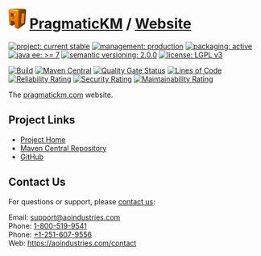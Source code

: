 # [<img src="ao-logo.png" alt="AO Logo" width="35" height="40">](https://github.com/ao-apps) [PragmaticKM](https://github.com/ao-apps/pragmatickm) / [Website](https://github.com/ao-apps/pragmatickm-website)

[![project: current stable](https://pragmatickm.com/ao-badges/project-current-stable.svg)](https://aoindustries.com/life-cycle#project-current-stable)
[![management: production](https://pragmatickm.com/ao-badges/management-production.svg)](https://aoindustries.com/life-cycle#management-production)
[![packaging: active](https://pragmatickm.com/ao-badges/packaging-active.svg)](https://aoindustries.com/life-cycle#packaging-active)  
[![java ee: &gt;= 7](https://pragmatickm.com/ao-badges/javaee-7.svg)](https://docs.oracle.com/javaee/7/api/)
[![semantic versioning: 2.0.0](https://pragmatickm.com/ao-badges/semver-2.0.0.svg)](http://semver.org/spec/v2.0.0.html)
[![license: LGPL v3](https://pragmatickm.com/ao-badges/license-lgpl-3.0.svg)](https://www.gnu.org/licenses/lgpl-3.0)

[![Build](https://github.com/ao-apps/pragmatickm-website/workflows/Build/badge.svg?branch=1.x)](https://github.com/ao-apps/pragmatickm-website/actions?query=workflow%3ABuild)
[![Maven Central](https://maven-badges.herokuapp.com/maven-central/com.pragmatickm/website/badge.svg)](https://maven-badges.herokuapp.com/maven-central/com.pragmatickm/website)
[![Quality Gate Status](https://sonarcloud.io/api/project_badges/measure?branch=1.x&project=com.pragmatickm%3Awebsite&metric=alert_status)](https://sonarcloud.io/dashboard?branch=1.x&id=com.pragmatickm%3Awebsite)
[![Lines of Code](https://sonarcloud.io/api/project_badges/measure?branch=1.x&project=com.pragmatickm%3Awebsite&metric=ncloc)](https://sonarcloud.io/component_measures?branch=1.x&id=com.pragmatickm%3Awebsite&metric=ncloc)  
[![Reliability Rating](https://sonarcloud.io/api/project_badges/measure?branch=1.x&project=com.pragmatickm%3Awebsite&metric=reliability_rating)](https://sonarcloud.io/component_measures?branch=1.x&id=com.pragmatickm%3Awebsite&metric=Reliability)
[![Security Rating](https://sonarcloud.io/api/project_badges/measure?branch=1.x&project=com.pragmatickm%3Awebsite&metric=security_rating)](https://sonarcloud.io/component_measures?branch=1.x&id=com.pragmatickm%3Awebsite&metric=Security)
[![Maintainability Rating](https://sonarcloud.io/api/project_badges/measure?branch=1.x&project=com.pragmatickm%3Awebsite&metric=sqale_rating)](https://sonarcloud.io/component_measures?branch=1.x&id=com.pragmatickm%3Awebsite&metric=Maintainability)

The [pragmatickm.com](https://pragmatickm.com/) website.

## Project Links
* [Project Home](https://pragmatickm.com/)
* [Maven Central Repository](https://search.maven.org/artifact/com.pragmatickm/website)
* [GitHub](https://github.com/ao-apps/pragmatickm-website)

## Contact Us
For questions or support, please [contact us](https://aoindustries.com/contact):

Email: [support@aoindustries.com](mailto:support@aoindustries.com)  
Phone: [1-800-519-9541](tel:1-800-519-9541)  
Phone: [+1-251-607-9556](tel:+1-251-607-9556)  
Web: https://aoindustries.com/contact
